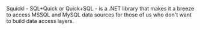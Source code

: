 Squickl - SQL+Quick or Quick+SQL - is a .NET library that makes it a breeze to access MSSQL and MySQL data sources for those of us who don't want to build data access layers.

